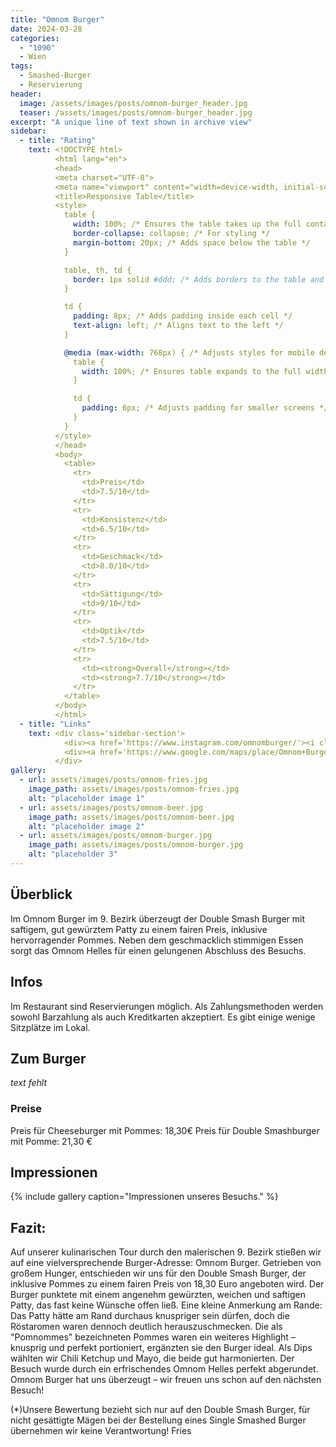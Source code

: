 ```yaml
---
title: "Omnom Burger"
date: 2024-03-28
categories:
  - "1090"
  - Wien
tags:
  - Smashed-Burger
  - Reservierung
header:
  image: /assets/images/posts/omnom-burger_header.jpg
  teaser: /assets/images/posts/omnom-burger_header.jpg
excerpt: "A unique line of text shown in archive view"
sidebar:
  - title: "Rating"
    text: <!DOCTYPE html>
          <html lang="en">
          <head>
          <meta charset="UTF-8">
          <meta name="viewport" content="width=device-width, initial-scale=1.0">
          <title>Responsive Table</title>
          <style>
            table {
              width: 100%; /* Ensures the table takes up the full container width */
              border-collapse: collapse; /* For styling */
              margin-bottom: 20px; /* Adds space below the table */
            }

            table, th, td {
              border: 1px solid #ddd; /* Adds borders to the table and cells */
            }

            td {
              padding: 8px; /* Adds padding inside each cell */
              text-align: left; /* Aligns text to the left */
            }

            @media (max-width: 768px) { /* Adjusts styles for mobile devices */
              table {
                width: 100%; /* Ensures table expands to the full width of its container */
              }

              td {
                padding: 6px; /* Adjusts padding for smaller screens */
              }
            }
          </style>
          </head>
          <body>
            <table>
              <tr>
                <td>Preis</td>
                <td>7.5/10</td>
              </tr>
              <tr>
                <td>Konsistenz</td>
                <td>6.5/10</td>
              </tr>
              <tr>
                <td>Geschmack</td>
                <td>8.0/10</td>
              </tr>
              <tr>
                <td>Sättigung</td>
                <td>9/10</td>
              </tr>
              <tr>
                <td>Optik</td>
                <td>7.5/10</td>
              </tr>
              <tr>
                <td><strong>Overall</strong></td>
                <td><strong>7.7/10</strong></td>
              </tr>
            </table>
          </body>
          </html>
  - title: "Links"
    text: <div class='sidebar-section'>
            <div><a href='https://www.instagram.com/omnomburger/'><i class='fab fa-instagram'></i> Instagram</a>
            <div><a href='https://www.google.com/maps/place/Omnom+Burger/@48.2260784,16.3461829,17z/data=!3m1!4b1!4m6!3m5!1s0x476d078848f45213:0xcda53da08701492b!8m2!3d48.2260785!4d16.3507963!16s%2Fg%2F11gy7fy3mb?entry=ttu'><i class='fas fa-map-marker-alt'></i> Google Maps</a>
          </div>
gallery:
  - url: assets/images/posts/omnom-fries.jpg
    image_path: assets/images/posts/omnom-fries.jpg
    alt: "placeholder image 1"
  - url: assets/images/posts/omnom-beer.jpg
    image_path: assets/images/posts/omnom-beer.jpg
    alt: "placeholder image 2"
  - url: assets/images/posts/omnom-burger.jpg
    image_path: assets/images/posts/omnom-burger.jpg
    alt: "placeholder 3"
---
```


## Überblick
Im Omnom Burger im 9. Bezirk überzeugt der Double Smash Burger mit saftigem, gut gewürztem Patty zu einem fairen Preis, inklusive hervorragender Pommes. Neben dem geschmacklich stimmigen Essen sorgt das Omnom Helles für einen gelungenen Abschluss des Besuchs.

## Infos
Im Restaurant sind Reservierungen möglich. Als Zahlungsmethoden werden sowohl Barzahlung als auch Kreditkarten akzeptiert. Es gibt einige wenige Sitzplätze im Lokal.

## Zum Burger
*text fehlt*

### Preise
Preis für Cheeseburger mit Pommes: 18,30€
Preis für Double Smashburger mit Pomme: 21,30 €

## Impressionen

{% include gallery caption="Impressionen unseres Besuchs." %}

## Fazit:
Auf unserer kulinarischen Tour durch den malerischen 9. Bezirk stießen wir auf eine vielversprechende Burger-Adresse: Omnom Burger. Getrieben von großem Hunger, entschieden wir uns für den Double Smash Burger, der inklusive Pommes zu einem fairen Preis von 18,30 Euro angeboten wird. Der Burger punktete mit einem angenehm gewürzten, weichen und saftigen Patty, das fast keine Wünsche offen ließ. Eine kleine Anmerkung am Rande: Das Patty hätte am Rand durchaus knuspriger sein dürfen, doch die Röstaromen waren dennoch deutlich herauszuschmecken.
Die als "Pomnommes" bezeichneten Pommes waren ein weiteres Highlight – knusprig und perfekt portioniert, ergänzten sie den Burger ideal. Als Dips wählten wir Chili Ketchup und Mayo, die beide gut harmonierten. Der Besuch wurde durch ein erfrischendes Omnom Helles perfekt abgerundet. Omnom Burger hat uns überzeugt – wir freuen uns schon auf den nächsten Besuch!

(*)Unsere Bewertung bezieht sich nur auf den Double Smash Burger, für nicht gesättigte Mägen bei der Bestellung eines Single Smashed Burger übernehmen wir keine Verantwortung!
Fries

